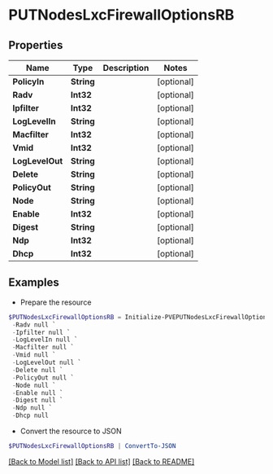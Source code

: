 # PUTNodesLxcFirewallOptionsRB
## Properties

Name | Type | Description | Notes
------------ | ------------- | ------------- | -------------
**PolicyIn** | **String** |  | [optional] 
**Radv** | **Int32** |  | [optional] 
**Ipfilter** | **Int32** |  | [optional] 
**LogLevelIn** | **String** |  | [optional] 
**Macfilter** | **Int32** |  | [optional] 
**Vmid** | **Int32** |  | [optional] 
**LogLevelOut** | **String** |  | [optional] 
**Delete** | **String** |  | [optional] 
**PolicyOut** | **String** |  | [optional] 
**Node** | **String** |  | [optional] 
**Enable** | **Int32** |  | [optional] 
**Digest** | **String** |  | [optional] 
**Ndp** | **Int32** |  | [optional] 
**Dhcp** | **Int32** |  | [optional] 

## Examples

- Prepare the resource
```powershell
$PUTNodesLxcFirewallOptionsRB = Initialize-PVEPUTNodesLxcFirewallOptionsRB  -PolicyIn null `
 -Radv null `
 -Ipfilter null `
 -LogLevelIn null `
 -Macfilter null `
 -Vmid null `
 -LogLevelOut null `
 -Delete null `
 -PolicyOut null `
 -Node null `
 -Enable null `
 -Digest null `
 -Ndp null `
 -Dhcp null
```

- Convert the resource to JSON
```powershell
$PUTNodesLxcFirewallOptionsRB | ConvertTo-JSON
```

[[Back to Model list]](../README.md#documentation-for-models) [[Back to API list]](../README.md#documentation-for-api-endpoints) [[Back to README]](../README.md)

